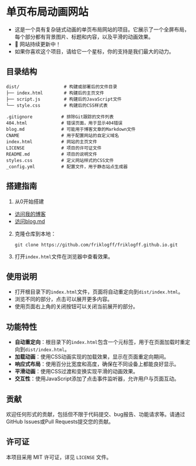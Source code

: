 # 单页布局动画网站

- 这是一个具有复杂链式动画的单页布局网站的项目。它展示了一个全屏布局，每个部分都有背景图片、标题和内容，以及平滑的动画效果。
- 🌟 网站持续更新中！
- 如果你喜欢这个项目，请给它一个星标，你的支持是我们最大的动力。

## 目录结构

```
dist/                 # 构建或部署后的文件目录
├── index.html        # 构建后的主页文件
├── script.js         # 构建后的JavaScript文件
└── style.css         # 构建后的CSS样式表

.gitignore           # 排除Git跟踪的文件列表
404.html             # 错误页面，用于显示404错误
blog.md              # 可能用于博客文章的Markdown文件
CNAME                # 用于配置网站的自定义域名
index.html           # 网站的主页文件
LICENSE              # 项目的许可证文件
README.md            # 项目的说明文件
styles.css           # 定义网站样式的CSS文件
_config.yml          # 配置文件，用于静态站点生成器
```

## 搭建指南

1. 从0开始搭建
- [访问我的博客](https://friklogff.blog.csdn.net/article/details/142590747)
- [访问blog.md](./blog.md)
2. 克隆仓库到本地：
   ```
   git clone https://github.com/friklogff/friklogff.github.io.git
   ```
3. 打开`index.html`文件在浏览器中查看效果。

## 使用说明

- 打开根目录下的`index.html`文件，页面将自动重定向到`dist/index.html`。
- 浏览不同的部分，点击可以展开更多内容。
- 使用页面右上角的关闭按钮可以关闭当前展开的部分。

## 功能特性

- **自动重定向**：根目录下的`index.html`包含一个元标签，用于在页面加载时重定向到`dist/index.html`。
- **加载动画**：使用CSS动画实现的加载效果，显示在页面重定向期间。
- **响应式布局**：使用百分比宽度和高度，确保在不同设备上都能良好显示。
- **平滑动画**：使用CSS过渡和变换实现平滑的动画效果。
- **交互性**：使用JavaScript添加了点击事件监听器，允许用户与页面互动。

## 贡献

欢迎任何形式的贡献，包括但不限于代码提交、bug报告、功能请求等。请通过GitHub Issues或Pull Requests提交您的贡献。

## 许可证

本项目采用 MIT 许可证，详见 `LICENSE` 文件。

